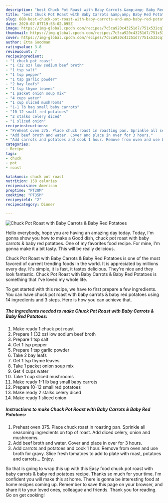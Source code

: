 ```yaml
---
description: "best Chuck Pot Roast with Baby Carrots &amp;amp; Baby Red Potatoes recipes ever | how to prepare Chuck Pot Roast with Baby Carrots &amp;amp; Baby Red Potatoes"
title: "best Chuck Pot Roast with Baby Carrots &amp;amp; Baby Red Potatoes recipes ever | how to prepare Chuck Pot Roast with Baby Carrots &amp;amp; Baby Red Potatoes"
slug: 680-best-chuck-pot-roast-with-baby-carrots-and-amp-baby-red-potatoes-recipes-ever-how-to-prepare-chuck-pot-roast-with-baby-carrots-and-amp-baby-red-potatoes
date: 2020-07-07T19:58:02.095Z
image: https://img-global.cpcdn.com/recipes/7c5ca920c43251d7/751x532cq70/chuck-pot-roast-with-baby-carrots-baby-red-potatoes-recipe-main-photo.jpg
thumbnail: https://img-global.cpcdn.com/recipes/7c5ca920c43251d7/751x532cq70/chuck-pot-roast-with-baby-carrots-baby-red-potatoes-recipe-main-photo.jpg
cover: https://img-global.cpcdn.com/recipes/7c5ca920c43251d7/751x532cq70/chuck-pot-roast-with-baby-carrots-baby-red-potatoes-recipe-main-photo.jpg
author: Etta Goodman
ratingvalue: 3.8
reviewcount: 7
recipeingredient:
- "1 chuck pot roast"
- "1 (32 oz) low sodium beef broth"
- "1 tsp salt"
- "1 tsp pepper"
- "1 tsp garlic powder"
- "2 bay leafs"
- "1 tsp thyme leaves"
- "1 packet onion soup mix"
- "4 cups water"
- "1 cup sliced mushrooms"
- "1-1 lb bag small baby carrots"
- "10-12 small red potatoes"
- "2 stalks celery diced"
- "1 sliced onion"
recipeinstructions:
- "Preheat oven 375. Place chuck roast in roasting pan. Sprinkle all seasoning ingredients on top of roast. Add diced celery, onion and mushrooms."
- "Add beef broth and water. Cover and place in over for 3 hours."
- "Add carrots and potatoes and cook 1 hour. Remove from oven and use broth for gravy. Slice fresh tomatoes to add to plate with roast, potatoes and carrots... Enjoy."
categories:
- Recipe
tags:
- chuck
- pot
- roast

katakunci: chuck pot roast 
nutrition: 158 calories
recipecuisine: American
preptime: "PT28M"
cooktime: "PT35M"
recipeyield: "2"
recipecategory: Dinner

---
```



![Chuck Pot Roast with Baby Carrots &amp; Baby Red Potatoes](https://img-global.cpcdn.com/recipes/7c5ca920c43251d7/751x532cq70/chuck-pot-roast-with-baby-carrots-baby-red-potatoes-recipe-main-photo.jpg)

Hello everybody, hope you are having an amazing day today. Today, I'm gonna show you how to make a Good dish, chuck pot roast with baby carrots &amp; baby red potatoes. One of my favorites food recipe. For mine, I'm gonna make it a bit tasty. This will be really delicious.

Chuck Pot Roast with Baby Carrots &amp; Baby Red Potatoes is one of the most favored of current trending foods in the world. It is appreciated by millions every day. It's simple, it is fast, it tastes delicious. They're nice and they look fantastic. Chuck Pot Roast with Baby Carrots &amp; Baby Red Potatoes is something that I've loved my whole life.




To get started with this recipe, we have to first prepare a few ingredients. You can have chuck pot roast with baby carrots &amp; baby red potatoes using 14 ingredients and 3 steps. Here is how you can achieve that.

<!--inarticleads1-->

##### The ingredients needed to make Chuck Pot Roast with Baby Carrots &amp; Baby Red Potatoes:

1. Make ready 1 chuck pot roast
1. Prepare 1 (32 oz) low sodium beef broth
1. Prepare 1 tsp salt
1. Get 1 tsp pepper
1. Prepare 1 tsp garlic powder
1. Take 2 bay leafs
1. Get 1 tsp thyme leaves
1. Take 1 packet onion soup mix
1. Get 4 cups water
1. Take 1 cup sliced mushrooms
1. Make ready 1-1 lb bag small baby carrots
1. Prepare 10-12 small red potatoes
1. Make ready 2 stalks celery diced
1. Make ready 1 sliced onion




<!--inarticleads2-->

##### Instructions to make Chuck Pot Roast with Baby Carrots &amp; Baby Red Potatoes:

1. Preheat oven 375. Place chuck roast in roasting pan. Sprinkle all seasoning ingredients on top of roast. Add diced celery, onion and mushrooms.
1. Add beef broth and water. Cover and place in over for 3 hours.
1. Add carrots and potatoes and cook 1 hour. Remove from oven and use broth for gravy. Slice fresh tomatoes to add to plate with roast, potatoes and carrots... Enjoy.




So that is going to wrap this up with this Easy food chuck pot roast with baby carrots &amp; baby red potatoes recipe. Thanks so much for your time. I'm confident you will make this at home. There is gonna be interesting food at home recipes coming up. Remember to save this page on your browser, and share it to your loved ones, colleague and friends. Thank you for reading. Go on get cooking!
